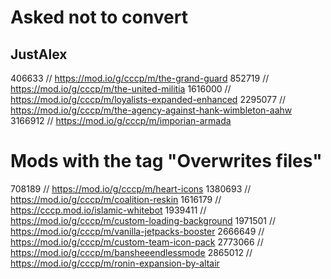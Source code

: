 # Asked not to convert

## JustAlex

406633 // https://mod.io/g/cccp/m/the-grand-guard
852719 // https://mod.io/g/cccp/m/the-united-militia
1616000 // https://mod.io/g/cccp/m/loyalists-expanded-enhanced
2295077 // https://mod.io/g/cccp/m/the-agency-against-hank-wimbleton-aahw
3166912 // https://mod.io/g/cccp/m/imporian-armada

# Mods with the tag "Overwrites files"

708189 // https://mod.io/g/cccp/m/heart-icons
1380693 // https://mod.io/g/cccp/m/coalition-reskin
1616179 // https://cccp.mod.io/islamic-whitebot
1939411 // https://mod.io/g/cccp/m/custom-loading-background
1971501 // https://mod.io/g/cccp/m/vanilla-jetpacks-booster
2666649 // https://mod.io/g/cccp/m/custom-team-icon-pack
2773066 // https://mod.io/g/cccp/m/bansheeendlessmode
2865012 // https://mod.io/g/cccp/m/ronin-expansion-by-altair

